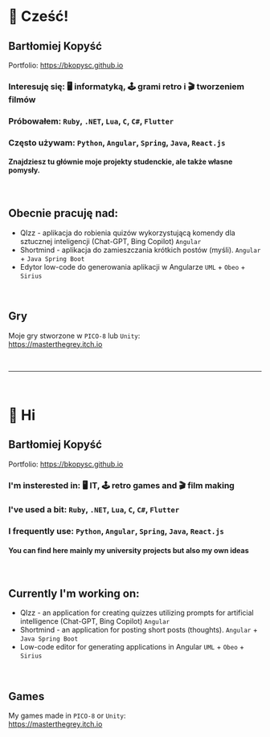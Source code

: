 # 👋 Cześć!

## Bartłomiej Kopyść
Portfolio: https://bkopysc.github.io

### **Interesuję się:** 🖥️ informatyką, 🕹️ grami retro i 🎬 tworzeniem filmów
### **Próbowałem:** `Ruby`, `.NET`, `Lua`, `C`, `C#`, `Flutter`
### **Często używam:** `Python`, `Angular`,  `Spring`, `Java`, `React.js`

#### Znajdziesz tu głównie moje projekty studenckie, ale także własne pomysły.
&nbsp;

## Obecnie pracuję nad:
- QIzz - aplikacja do robienia quizów wykorzystującą komendy dla sztucznej inteligencji (Chat-GPT, Bing Copilot) `Angular`
- Shortmind - aplikacja do zamieszczania krótkich postów (myśli). `Angular` + `Java Spring Boot`
- Edytor low-code do generowania aplikacji w Angularze `UML` + `Obeo` + `Sirius`

&nbsp;

## Gry
Moje gry stworzone w `PICO-8` lub `Unity`:\
https://masterthegrey.itch.io

&nbsp;
***
&nbsp;

# 👋 Hi

## Bartłomiej Kopyść
Portfolio: https://bkopysc.github.io
### **I'm insterested in:** 🖥️ IT, 🕹️ retro games and  🎬 film making
### **I've used a bit:** `Ruby`, `.NET`, `Lua`, `C`, `C#`, `Flutter`
### **I frequently use:** `Python`, `Angular`,  `Spring`, `Java`, `React.js`
#### You can find here mainly my university projects but also my own ideas
&nbsp;

## Currently I'm working on:
- QIzz - an application for creating quizzes utilizing prompts for artificial intelligence (Chat-GPT, Bing Copilot) `Angular`
- Shortmind - an application for posting short posts (thoughts). `Angular` + `Java Spring Boot`
- Low-code editor for generating applications in Angular `UML` + `Obeo` + `Sirius`

&nbsp;
&nbsp;

## Games
My games made in `PICO-8` or `Unity`:\
https://masterthegrey.itch.io

&nbsp;



